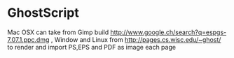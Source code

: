 # GhostScript #

Mac OSX can take from Gimp build http://www.google.ch/search?q=espgs-7.07.1.ppc.dmg , Window and Linux from http://pages.cs.wisc.edu/~ghost/  to render and import PS,EPS and PDF as image each page
